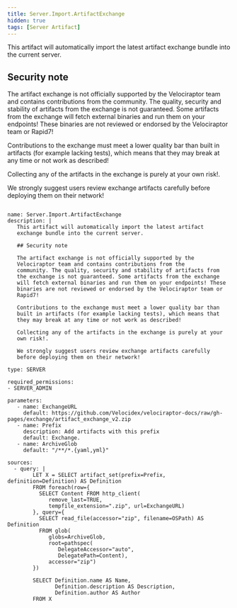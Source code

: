 ```yaml
---
title: Server.Import.ArtifactExchange
hidden: true
tags: [Server Artifact]
---
```


This artifact will automatically import the latest artifact
exchange bundle into the current server.

## Security note

The artifact exchange is not officially supported by the
Velociraptor team and contains contributions from the
community. The quality, security and stability of artifacts from
the exchange is not guaranteed. Some artifacts from the exchange
will fetch external binaries and run them on your endpoints! These
binaries are not reviewed or endorsed by the Velociraptor team or
Rapid7!

Contributions to the exchange must meet a lower quality bar than
built in artifacts (for example lacking tests), which means that
they may break at any time or not work as described!

Collecting any of the artifacts in the exchange is purely at your
own risk!.

We strongly suggest users review exchange artifacts carefully
before deploying them on their network!


<pre><code class="language-yaml">
name: Server.Import.ArtifactExchange
description: |
   This artifact will automatically import the latest artifact
   exchange bundle into the current server.

   ## Security note

   The artifact exchange is not officially supported by the
   Velociraptor team and contains contributions from the
   community. The quality, security and stability of artifacts from
   the exchange is not guaranteed. Some artifacts from the exchange
   will fetch external binaries and run them on your endpoints! These
   binaries are not reviewed or endorsed by the Velociraptor team or
   Rapid7!

   Contributions to the exchange must meet a lower quality bar than
   built in artifacts (for example lacking tests), which means that
   they may break at any time or not work as described!

   Collecting any of the artifacts in the exchange is purely at your
   own risk!.

   We strongly suggest users review exchange artifacts carefully
   before deploying them on their network!

type: SERVER

required_permissions:
- SERVER_ADMIN

parameters:
   - name: ExchangeURL
     default: https://github.com/Velocidex/velociraptor-docs/raw/gh-pages/exchange/artifact_exchange_v2.zip
   - name: Prefix
     description: Add artifacts with this prefix
     default: Exchange.
   - name: ArchiveGlob
     default: "/**/*.{yaml,yml}"

sources:
  - query: |
        LET X = SELECT artifact_set(prefix=Prefix, definition=Definition) AS Definition
        FROM foreach(row={
          SELECT Content FROM http_client(
             remove_last=TRUE,
             tempfile_extension=".zip", url=ExchangeURL)
        }, query={
          SELECT read_file(accessor="zip", filename=OSPath) AS Definition
          FROM glob(
             globs=ArchiveGlob,
             root=pathspec(
                DelegateAccessor="auto",
                DelegatePath=Content),
             accessor="zip")
        })

        SELECT Definition.name AS Name,
               Definition.description AS Description,
               Definition.author AS Author
        FROM X

</code></pre>

